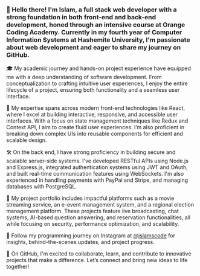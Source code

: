 ### 👋 Hello there! I'm Islam, a full stack web developer with a strong foundation in both front-end and back-end development, honed through an intensive course at Orange Coding Academy. Currently in my fourth year of Computer Information Systems at Hashemite University, I'm passionate about web development and eager to share my journey on GitHub.

🎓 My academic journey and hands-on project experience have equipped me with a deep understanding of software development. From conceptualization to crafting intuitive user experiences, I enjoy the entire lifecycle of a project, ensuring both functionality and a seamless user interface.

🌟 My expertise spans across modern front-end technologies like React, where I excel at building interactive, responsive, and accessible user interfaces. With a focus on state management techniques like Redux and Context API, I aim to create fluid user experiences. I’m also proficient in breaking down complex UIs into reusable components for efficient and scalable design.

🛠️ On the back end, I have strong proficiency in building secure and scalable server-side systems. I've developed RESTful APIs using Node.js and Express.js, integrated authentication systems using JWT and OAuth, and built real-time communication features using WebSockets. I'm also experienced in handling payments with PayPal and Stripe, and managing databases with PostgreSQL.

🚀 My project portfolio includes impactful platforms such as a movie streaming service, an e-event management system, and a regional election management platform. These projects feature live broadcasting, chat systems, AI-based question answering, and reservation functionalities, all while focusing on security, performance optimization, and scalability.

📸 Follow my programming journey on Instagram at <a href="https://www.instagram.com/islamscode?igsh=MXBycXVvZGN2OGhncQ==">@islamscode</a> for insights, behind-the-scenes updates, and project progress.

🌱 On GitHub, I'm excited to collaborate, learn, and contribute to innovative projects that make a difference. Let’s connect and bring new ideas to life together!

